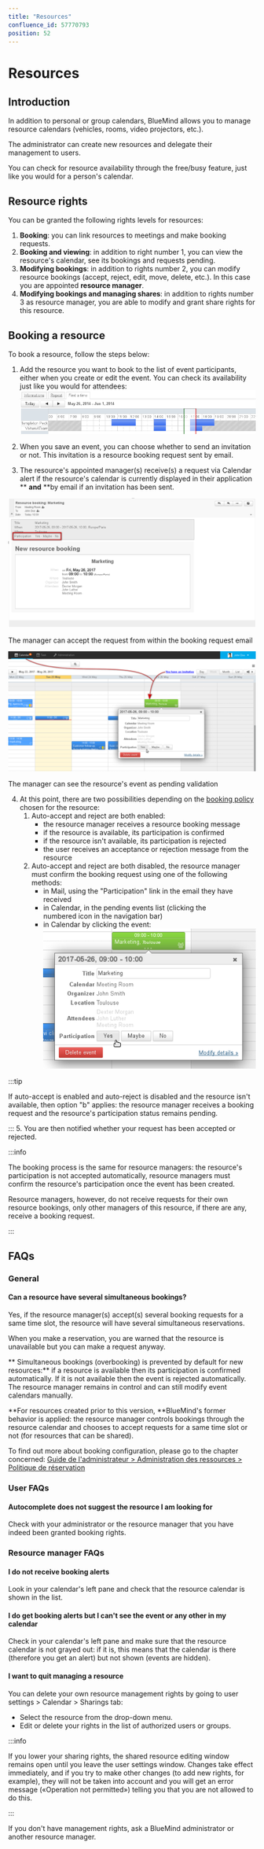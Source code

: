 ```yaml
---
title: "Resources"
confluence_id: 57770793
position: 52
---
```

# Resources


## Introduction

In addition to personal or group calendars, BlueMind allows you to manage resource calendars (vehicles, rooms, video projectors, etc.).

The administrator can create new resources and delegate their management to users.

You can check for resource availability through the free/busy feature, just like you would for a person's calendar.


## Resource rights

You can be granted the following rights levels for resources:

1. **Booking**: you can link resources to meetings and make booking requests.  
2. **Booking and viewing**: in addition to right number 1, you can view the resource's calendar, see its bookings and requests pending. 
3. **Modifying bookings**: in addition to rights number 2, you can modify resource bookings (accept, reject, edit, move, delete, etc.). In this case you are appointed **resource manager**.
4. **Modifying bookings and managing shares**: in addition to rights number 3 as resource manager, you are able to modify and grant share rights for this resource.


## Booking a resource 

To book a resource, follow the steps below:

1. Add the resource you want to book to the list of event participants, either when you create or edit the event. You can check its availability just like you would for attendees:![](../../attachments/57770793/57770800.png)

2. When you save an event, you can choose whether to send an invitation or not. This invitation is a resource booking request sent by email.
3. The resource's appointed manager(s) receive(s) a request via Calendar alert if the resource's calendar is currently displayed in their application ** **and** **by email if an invitation has been sent.


![](../../attachments/57770793/57770798.png)

The manager can accept the request from within the booking request email


![](../../attachments/57770793/57770796.png)

The manager can see the resource's event as pending validation


4. At this point, there are two possibilities depending on the [booking policy](/Guide_de_l_administrateur/Gestion_des_entites/Ressources/) chosen for the resource:
    1. Auto-accept and reject are both enabled:
        - the resource manager receives a resource booking message
        - if the resource is available, its participation is confirmed
        - if the resource isn't available, its participation is rejected
        - the user receives an acceptance or rejection message from the resource
    2. Auto-accept and reject are both disabled, the resource manager must confirm the booking request using one of the following methods:
        - in Mail, using the "Participation" link in the email they have received
        - in Calendar, in the pending events list (clicking the numbered icon in the navigation bar)
        - in Calendar by clicking the event: ![](../../attachments/57770793/57770794.png)


:::tip

If auto-accept is enabled and auto-reject is disabled and the resource isn't available, then option "b" applies: the resource manager receives a booking request and the resource's participation status remains pending.

:::
5. You are then notified whether your request has been accepted or rejected.


:::info

The booking process is the same for resource managers: the resource's participation is not accepted automatically, resource managers must confirm the resource's participation once the event has been created.

Resource managers, however, do not receive requests for their own resource bookings, only other managers of this resource, if there are any, receive a booking request.

:::

## FAQs 

### General

#### Can a resource have several simultaneous bookings?

Yes, if the resource manager(s) accept(s) several booking requests for a same time slot, the resource will have several simultaneous reservations.

When you make a reservation, you are warned that the resource is unavailable but you can make a request anyway.

** Simultaneous bookings (overbooking) is prevented by default for new resources:** if a resource is available then its participation is confirmed automatically. If it is not available then the event is rejected automatically. The resource manager remains in control and can still modify event calendars manually.

**For resources created prior to this version, **BlueMind's former behavior is applied: the resource manager controls bookings through the resource calendar and chooses to accept requests for a same time slot or not (for resources that can be shared).

To find out more about booking configuration, please go to the chapter concerned: [Guide de l'administrateur > Administration des ressources > Politique de réservation](/Guide_de_l_administrateur/Gestion_des_entites/Ressources/)

### User FAQs

#### Autocomplete does not suggest the resource I am looking for 

Check with your administrator or the resource manager that you have indeed been granted booking rights. 

### Resource manager FAQs 

#### I do not receive booking alerts    

Look in your calendar's left pane and check that the resource calendar is shown in the list.

#### I do get booking alerts but I can't see the event or any other in my calendar

Check in your calendar's left pane and make sure that the resource calendar is not grayed out: if it is, this means that the calendar is there (therefore you get an alert) but not shown (events are hidden). 

#### I want to quit managing a resource 

You can delete your own resource management rights by going to user settings > Calendar > Sharings tab:

- Select the resource from the drop-down menu.  
- Edit or delete your rights in the list of authorized users or groups.  


:::info

If you lower your sharing rights, the shared resource editing window remains open until you leave the user settings window. Changes take effect immediately, and if you try to make other changes (to add new rights, for example), they will not be taken into account and you will get an error message («Operation not permitted») telling you that you are not allowed to do this.

:::

If you don't have management rights, ask a BlueMind administrator or another resource manager.


